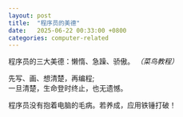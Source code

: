 ```yaml
---
layout: post
title:  "程序员的美德"
date:   2025-06-22 00:33:00 +0800
categories: computer-related
---
```


程序员的三大美德：懒惰、急躁、骄傲。 *（菜鸟教程）*  
  
先写、画、想清楚，再编程;  
一旦清楚，生命登时终止，也无遗憾。  
  
程序员没有抱着电脑的毛病。若养成，应用铁锤打破！  